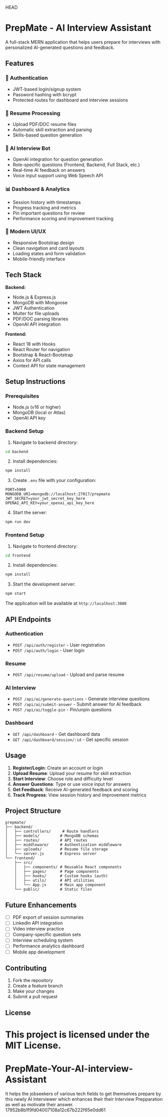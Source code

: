  HEAD
# PrepMate - AI Interview Assistant

A full-stack MERN application that helps users prepare for interviews with personalized AI-generated questions and feedback.

## Features

### 🔐 Authentication
- JWT-based login/signup system
- Password hashing with bcrypt
- Protected routes for dashboard and interview sessions

### 📄 Resume Processing
- Upload PDF/DOC resume files
- Automatic skill extraction and parsing
- Skills-based question generation

### 🤖 AI Interview Bot
- OpenAI integration for question generation
- Role-specific questions (Frontend, Backend, Full Stack, etc.)
- Real-time AI feedback on answers
- Voice input support using Web Speech API

### 📊 Dashboard & Analytics
- Session history with timestamps
- Progress tracking and metrics
- Pin important questions for review
- Performance scoring and improvement tracking

### 🎨 Modern UI/UX
- Responsive Bootstrap design
- Clean navigation and card layouts
- Loading states and form validation
- Mobile-friendly interface

## Tech Stack

**Backend:**
- Node.js & Express.js
- MongoDB with Mongoose
- JWT Authentication
- Multer for file uploads
- PDF/DOC parsing libraries
- OpenAI API integration

**Frontend:**
- React 18 with Hooks
- React Router for navigation
- Bootstrap & React-Bootstrap
- Axios for API calls
- Context API for state management

## Setup Instructions

### Prerequisites
- Node.js (v16 or higher)
- MongoDB (local or Atlas)
- OpenAI API key

### Backend Setup

1. Navigate to backend directory:
```bash
cd backend
```

2. Install dependencies:
```bash
npm install
```

3. Create `.env` file with your configuration:
```env
PORT=5000
MONGODB_URI=mongodb://localhost:27017/prepmate
JWT_SECRET=your_jwt_secret_key_here
OPENAI_API_KEY=your_openai_api_key_here
```

4. Start the server:
```bash
npm run dev
```

### Frontend Setup

1. Navigate to frontend directory:
```bash
cd frontend
```

2. Install dependencies:
```bash
npm install
```

3. Start the development server:
```bash
npm start
```

The application will be available at `http://localhost:3000`

## API Endpoints

### Authentication
- `POST /api/auth/register` - User registration
- `POST /api/auth/login` - User login

### Resume
- `POST /api/resume/upload` - Upload and parse resume

### AI Interview
- `POST /api/ai/generate-questions` - Generate interview questions
- `POST /api/ai/submit-answer` - Submit answer for AI feedback
- `POST /api/ai/toggle-pin` - Pin/unpin questions

### Dashboard
- `GET /api/dashboard` - Get dashboard data
- `GET /api/dashboard/session/:id` - Get specific session

## Usage

1. **Register/Login**: Create an account or login
2. **Upload Resume**: Upload your resume for skill extraction
3. **Start Interview**: Choose role and difficulty level
4. **Answer Questions**: Type or use voice input for answers
5. **Get Feedback**: Receive AI-generated feedback and scoring
6. **Track Progress**: View session history and improvement metrics

## Project Structure

```
prepmate/
├── backend/
│   ├── controllers/     # Route handlers
│   ├── models/         # MongoDB schemas
│   ├── routes/         # API routes
│   ├── middleware/     # Authentication middleware
│   ├── uploads/        # Resume file storage
│   └── server.js       # Express server
└── frontend/
    ├── src/
    │   ├── components/ # Reusable React components
    │   ├── pages/      # Page components
    │   ├── hooks/      # Custom hooks (auth)
    │   ├── utils/      # API utilities
    │   └── App.js      # Main app component
    └── public/         # Static files
```

## Future Enhancements

- [ ] PDF export of session summaries
- [ ] LinkedIn API integration
- [ ] Video interview practice
- [ ] Company-specific question sets
- [ ] Interview scheduling system
- [ ] Performance analytics dashboard
- [ ] Mobile app development

## Contributing

1. Fork the repository
2. Create a feature branch
3. Make your changes
4. Submit a pull request

## License

This project is licensed under the MIT License.
=======
# PrepMate-Your-AI-interview-Assistant
It helps the  jobseekers of various tech fields to get themselves prepare by this newly AI Interviewer which enhances their their Interview Prepparation as well as motivate their answer. 
 17952b8b1f9fd04007108a12c67b222f65e0dd61
